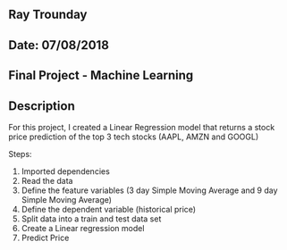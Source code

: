## Ray Trounday
## Date: 07/08/2018
## Final Project - Machine Learning

## Description

For this project, I created a Linear Regression model that returns a stock price prediction of the top 3 tech stocks (AAPL, AMZN and GOOGL) 

Steps:

1. Imported dependencies
2. Read the data
3. Define the feature variables (3 day Simple Moving Average and 9 day Simple Moving Average)
4. Define the dependent variable (historical price)
5. Split data into a train and test data set
6. Create a Linear regression model
7. Predict Price
